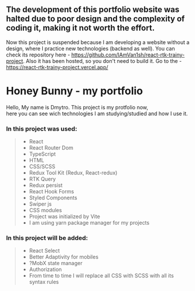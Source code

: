 ## The development of this portfolio website was halted due to poor design and the complexity of coding it, making it not worth the effort.

Now this project is suspended because I am developing a website without a design, where I practice new technologies (backend as well).
You can check its repository here - https://github.com/IAmVan1sh/react-rtk-trainy-project.
Also it has been hosted, so you don't need to build it. Go to the - https://react-rtk-trainy-project.vercel.app/

# Honey Bunny - my portfolio


Hello, My name is Dmytro. This project is my protfolio now,  
here you can see wich technologies I am studying/studied and how I use it.

### In this project was used:

>- React
>- React Router Dom
>- TypeScript
>- HTML
>- CSS/SCSS
>- Redux Tool Kit (Redux, React-redux)
>- RTK Query
>- Redux persist
>- React Hook Forms
>- Styled Components
>- Swiper js
>- CSS modules
>- Project was initialized by Vite
>- I am using yarn package manager for my projects

### In this project will be added:

>- React Select
>- Better Adaptivity for mobiles
>- ?MobX state manager
>- Authorization
>- From time to time I will replace all CSS with SCSS with all its syntax rules 
